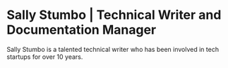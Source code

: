 # Sally Stumbo | Technical Writer and Documentation Manager

Sally Stumbo is a talented technical writer who has been involved in tech startups for over 10 years.
